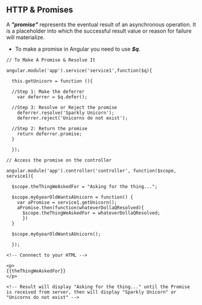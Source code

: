 ## HTTP & Promises

A ***"promise"*** represents the eventual result of an asynchronous operation. It is a placeholder into which the successful result value or reason for failure will materialize.

* To make a promise in Angular you need to use ***$q***.

```
// To Make A Promise & Resolve It

angular.module('app').service('service1',function($q){

  this.getUnicorn = function (){

  //Step 1: Make the deferrer
    var deferrer = $q.defer();

  //Step 3: Resolve or Reject the promise
    deferrer.resolve('Sparkly Unicorn');
    deferrer.reject('Unicorns do not exist');

  //Step 2: Return the promise
    return deferrer.promise;
  }

  });
```
```
// Access the promise on the controller

angular.module('app').controller('controller', function($scope, service1){

  $scope.theThingWeAskedFor = "Asking for the thing...";

  $scope.my6yearOldWantsAUnicorn = function() {
    var aPromise = service1.getUnicorn();
    aPromise.then(function(whateverDollaQResolved){
      $scope.theThingWeAskedFor = whateverDollaQResolved;
      })
  }

  $scope.my6yearOldWantsAUnicorn();

  });
```
```
<!-- Connnect to your HTML -->

<p>
{{theThingWeAskedFor}}
</p>

<!-- Result will display "Asking for the thing..." until the Promise is received from server, then will display "Sparkly Unicorn" or "Unicorns do not exist" -->
```
